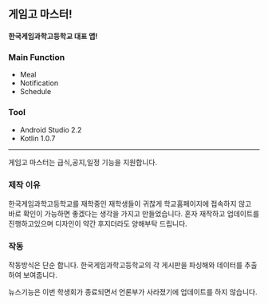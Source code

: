 ## 게임고 마스터!
#### 한국게임과학고등학교 대표 앱!
### Main Function
- Meal
- Notification
- Schedule

### Tool
- Android Studio 2.2
- Kotlin 1.0.7

----

게임고 마스터는 급식,공지,일정 기능을 지원합니다.

### 제작 이유
한국게임과학고등학교를 재학중인 재학생들이 귀찮게 학교홈페이지에 접속하지 않고 바로 확인이 가능하면 좋겠다는 생각을 가지고 만들었습니다. 혼자 재작하고 업데이트를 진행하고있으며 디자인이 약간 후지더라도 양해부탁 드립니다.

### 작동

작동방식은 단순 합니다. 한국게임과학고등학교의 각 게시판을 파싱해와 데이터를 추출하여 보여줍니다.

뉴스기능은 이번 학생회가 종료되면서 언론부가 사라졌기에 업데이트를 하지 않습니다.
